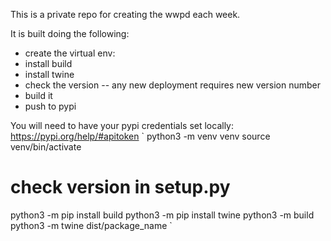 This is a private repo for creating the wwpd each week.

It is built doing the following:
- create the virtual env:
- install build
- install twine
- check the version -- any new deployment requires new version number
- build it
- push to pypi


You will need to have your pypi credentials set locally:
https://pypi.org/help/#apitoken
`
python3 -m venv venv
source venv/bin/activate
# check version in setup.py
python3 -m pip install build
python3 -m pip install twine
python3 -m build
python3 -m twine dist/package_name
`